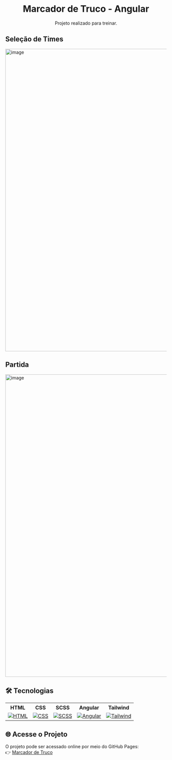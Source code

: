 <h1 align="center"> Marcador de Truco - Angular </h1>

<p align ="center">Projeto realizado para treinar.</p>
<h2>Seleção de Times</h2>
<img width="1920" height="945" alt="image" src="https://github.com/user-attachments/assets/687cfe83-6a1a-4521-9efd-f54026b68b6b" />

<h2>Partida</h2>
<img width="1920" height="945" alt="image" src="https://github.com/user-attachments/assets/cc6ea40e-7602-403e-bab1-42c69d5481c5" />

## 🛠 Tecnologias

<div align="center">
  <table>
    <tr>
      <th>HTML</th>
      <th>CSS</th>
      <th>SCSS</th>
  	  <th>Angular</th>
  	  <th>Tailwind</th>
    </tr>
    <tr>
      <td align="center"><a href="https://skillicons.dev"><img src="https://skillicons.dev/icons?i=html" alt="HTML"></a></td>
      <td align="center"><a href="https://skillicons.dev"><img src="https://skillicons.dev/icons?i=css" alt="CSS"></a></td>
      <td align="center"><a href="https://skillicons.dev"><img src="https://skillicons.dev/icons?i=scss" alt="SCSS"></a></td>
  	  <td align="center"><a href="https://skillicons.dev"><img src="https://skillicons.dev/icons?i=angular" alt="Angular"></a></td>
  	  <td align="center"><a href="https://skillicons.dev"><img src="https://skillicons.dev/icons?i=tailwind" alt="Tailwind"></a></td>
    </tr>
  </table>
</div>

## 🌐 Acesse o Projeto
O projeto pode ser acessado online por meio do GitHub Pages: <br>
👉 [Marcador de Truco](https://joaocriminacio.github.io/MarcadorDeTrucoAngular/)
